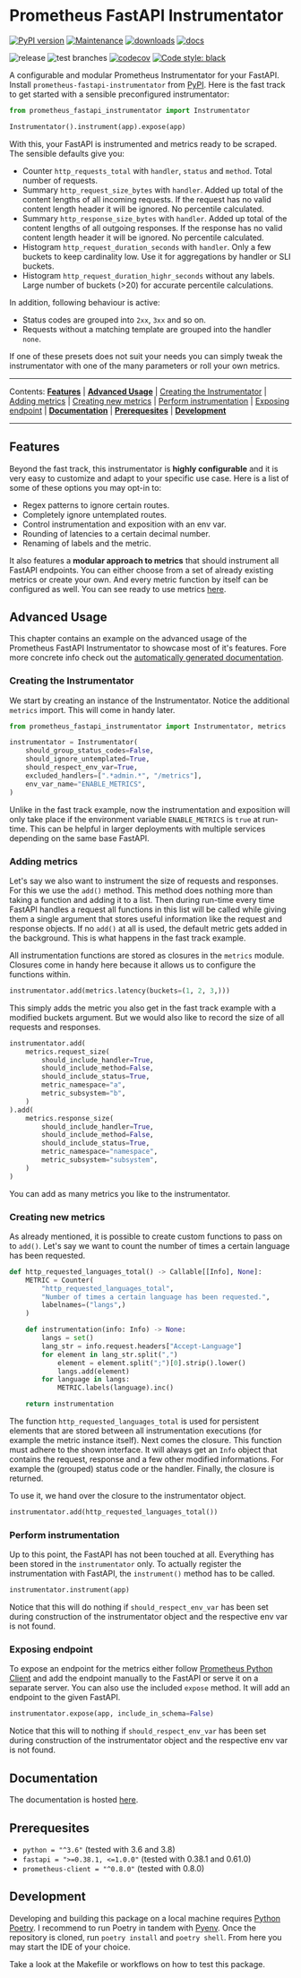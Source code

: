 # Prometheus FastAPI Instrumentator

[![PyPI version](https://badge.fury.io/py/prometheus-fastapi-instrumentator.svg)](https://pypi.python.org/pypi/prometheus-fastapi-instrumentator/)
[![Maintenance](https://img.shields.io/badge/maintained%3F-yes-green.svg)](https://GitHub.com/Naereen/StrapDown.js/graphs/commit-activity)
[![downloads](https://pepy.tech/badge/prometheus-fastapi-instrumentator/month)](https://pepy.tech/project/prometheus-fastapi-instrumentator/month)
[![docs](https://img.shields.io/badge/docs-here-blue)](https://trallnag.github.io/prometheus-fastapi-instrumentator/)

![release](https://github.com/trallnag/prometheus-fastapi-instrumentator/workflows/release/badge.svg)
![test branches](https://github.com/trallnag/prometheus-fastapi-instrumentator/workflows/test%20branches/badge.svg)
[![codecov](https://codecov.io/gh/trallnag/prometheus-fastapi-instrumentator/branch/master/graph/badge.svg)](https://codecov.io/gh/trallnag/prometheus-fastapi-instrumentator)
[![Code style: black](https://img.shields.io/badge/code%20style-black-000000.svg)](https://github.com/psf/black)

A configurable and modular Prometheus Instrumentator for your FastAPI. Install 
`prometheus-fastapi-instrumentator` from 
[PyPI](https://pypi.python.org/pypi/prometheus-fastapi-instrumentator/). Here 
is the fast track to get started with a sensible preconfigured instrumentator:

```python
from prometheus_fastapi_instrumentator import Instrumentator

Instrumentator().instrument(app).expose(app)
```

With this, your FastAPI is instrumented and metrics ready to be scraped. The 
sensible defaults give you:

* Counter `http_requests_total` with `handler`, `status` and `method`. Total 
    number of requests.
* Summary `http_request_size_bytes` with `handler`. Added up total of the 
    content lengths of all incoming requests. If the request has no valid 
    content length header it will be ignored. No percentile calculated.
* Summary `http_response_size_bytes` with `handler`. Added up total of the 
    content lengths of all outgoing responses. If the response has no valid 
    content length header it will be ignored. No percentile calculated.
* Histogram `http_request_duration_seconds` with `handler`. Only a few buckets 
    to keep cardinality low. Use it for aggregations by handler or SLI buckets.
* Histogram `http_request_duration_highr_seconds` without any labels. Large 
    number of buckets (>20) for accurate percentile calculations.

In addition, following behaviour is active:

* Status codes are grouped into `2xx`, `3xx` and so on.
* Requests without a matching template are grouped into the handler `none`.

If one of these presets does not suit your needs you can simply tweak 
the instrumentator with one of the many parameters or roll your own metrics.

---

Contents: **[Features](#features)** |
**[Advanced Usage](#advanced-usage)** | 
[Creating the Instrumentator](#creating-the-instrumentator) |
[Adding metrics](#adding-metrics) |
[Creating new metrics](#creating-new-metrics) |
[Perform instrumentation](#perform-instrumentation) |
[Exposing endpoint](#exposing-endpoint) |
**[Documentation](#documentation)** |
**[Prerequesites](#prerequesites)** |
**[Development](#development)**

---

## Features

Beyond the fast track, this instrumentator is **highly configurable** and it 
is very easy to customize and adapt to your specific use case. Here is 
a list of some of these options you may opt-in to:

* Regex patterns to ignore certain routes.
* Completely ignore untemplated routes.
* Control instrumentation and exposition with an env var.
* Rounding of latencies to a certain decimal number.
* Renaming of labels and the metric.

It also features a **modular approach to metrics** that should instrument all 
FastAPI endpoints. You can either choose from a set of already existing metrics 
or create your own. And every metric function by itself can be configured as 
well. You can see ready to use metrics [here](https://trallnag.github.io/prometheus-fastapi-instrumentator/metrics.html).

## Advanced Usage

This chapter contains an example on the advanced usage of the Prometheus 
FastAPI Instrumentator to showcase most of it's features. Fore more concrete 
info check out the 
[automatically generated documentation](https://trallnag.github.io/prometheus-fastapi-instrumentator/).

### Creating the Instrumentator

We start by creating an instance of the Instrumentator. Notice the additional 
`metrics` import. This will come in handy later.

```python
from prometheus_fastapi_instrumentator import Instrumentator, metrics

instrumentator = Instrumentator(
    should_group_status_codes=False,
    should_ignore_untemplated=True,
    should_respect_env_var=True,
    excluded_handlers=[".*admin.*", "/metrics"],
    env_var_name="ENABLE_METRICS",
)
```

Unlike in the fast track example, now the instrumentation and exposition will 
only take place if the environment variable `ENABLE_METRICS` is `true` at 
run-time. This can be helpful in larger deployments with multiple services
depending on the same base FastAPI.

### Adding metrics

Let's say we also want to instrument the size of requests and responses. For 
this we use the `add()` method. This method does nothing more than taking a
function and adding it to a list. Then during run-time every time FastAPI 
handles a request all functions in this list will be called while giving them 
a single argument that stores useful information like the request and 
response objects. If no `add()` at all is used, the default metric gets added 
in the background. This is what happens in the fast track example.

All instrumentation functions are stored as closures in the `metrics` module. 
Closures come in handy here because it allows us to configure the functions 
within.

```python
instrumentator.add(metrics.latency(buckets=(1, 2, 3,)))
```

This simply adds the metric you also get in the fast track example with a 
modified buckets argument. But we would also like to record the size of 
all requests and responses. 

```python
instrumentator.add(
    metrics.request_size(
        should_include_handler=True,
        should_include_method=False,
        should_include_status=True,
        metric_namespace="a",
        metric_subsystem="b",
    )
).add(
    metrics.response_size(
        should_include_handler=True,
        should_include_method=False,
        should_include_status=True,
        metric_namespace="namespace",
        metric_subsystem="subsystem",
    )
)
```

You can add as many metrics you like to the instrumentator.

### Creating new metrics

As already mentioned, it is possible to create custom functions to pass on to
`add()`. Let's say we want to count the number of times a certain language 
has been requested.

```python
def http_requested_languages_total() -> Callable[[Info], None]:
    METRIC = Counter(
        "http_requested_languages_total", 
        "Number of times a certain language has been requested.", 
        labelnames=("langs",)
    )

    def instrumentation(info: Info) -> None:
        langs = set()
        lang_str = info.request.headers["Accept-Language"]
        for element in lang_str.split(",")
            element = element.split(";")[0].strip().lower()
            langs.add(element)
        for language in langs:
            METRIC.labels(language).inc()

    return instrumentation
```

The function `http_requested_languages_total` is used for persistent elements 
that are stored between all instrumentation executions (for example the 
metric instance itself). Next comes the closure. This function must adhere 
to the shown interface. It will always get an `Info` object that contains 
the request, response and a few other modified informations. For example the 
(grouped) status code or the handler. Finally, the closure is returned.

To use it, we hand over the closure to the instrumentator object.

```python
instrumentator.add(http_requested_languages_total())
```

### Perform instrumentation

Up to this point, the FastAPI has not been touched at all. Everything has been 
stored in the `instrumentator` only. To actually register the instrumentation 
with FastAPI, the `instrument()` method has to be called.

```python
instrumentator.instrument(app)
```

Notice that this will do nothing if `should_respect_env_var` has been set 
during construction of the instrumentator object and the respective env var 
is not found.

### Exposing endpoint

To expose an endpoint for the metrics either follow 
[Prometheus Python Client](https://github.com/prometheus/client_python) and 
add the endpoint manually to the FastAPI or serve it on a separate server.
You can also use the included `expose` method. It will add an endpoint to the 
given FastAPI.

```python
instrumentator.expose(app, include_in_schema=False)
```

Notice that this will to nothing if `should_respect_env_var` has been set 
during construction of the instrumentator object and the respective env var 
is not found.

## Documentation

The documentation is hosted [here](https://trallnag.github.io/prometheus-fastapi-instrumentator/).

## Prerequesites

* `python = "^3.6"` (tested with 3.6 and 3.8)
* `fastapi = ">=0.38.1, <=1.0.0"` (tested with 0.38.1 and 0.61.0)
* `prometheus-client = "^0.8.0"` (tested with 0.8.0)

## Development

Developing and building this package on a local machine requires 
[Python Poetry](https://python-poetry.org/). I recommend to run Poetry in 
tandem with [Pyenv](https://github.com/pyenv/pyenv). Once the repository is 
cloned, run `poetry install` and `poetry shell`. From here you may start the 
IDE of your choice.

Take a look at the Makefile or workflows on how to test this package.

